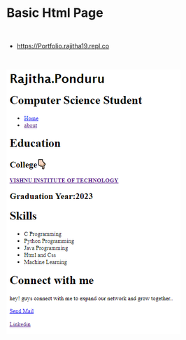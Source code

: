 # Basic Html Page
<br>

* https://Portfolio.rajitha19.repl.co
<br>

![web page](https://raw.githubusercontent.com/Rajitha-19/Portfolio-BasicHtmlpage/main/image%20preview.PNG)
